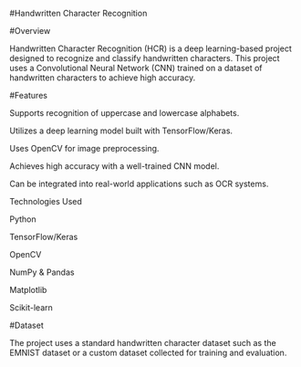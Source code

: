 #Handwritten Character Recognition

#Overview

Handwritten Character Recognition (HCR) is a deep learning-based project designed to recognize and classify handwritten characters. This project uses a Convolutional Neural Network (CNN) trained on a dataset of handwritten characters to achieve high accuracy.

#Features

Supports recognition of uppercase and lowercase alphabets.

Utilizes a deep learning model built with TensorFlow/Keras.

Uses OpenCV for image preprocessing.

Achieves high accuracy with a well-trained CNN model.

Can be integrated into real-world applications such as OCR systems.

Technologies Used

Python

TensorFlow/Keras

OpenCV

NumPy & Pandas

Matplotlib

Scikit-learn

#Dataset

The project uses a standard handwritten character dataset such as the EMNIST dataset or a custom dataset collected for training and evaluation.
